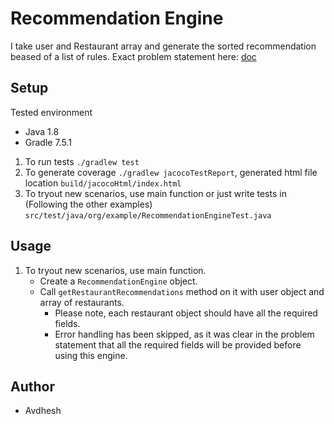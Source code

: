 # Recommendation Engine

I take user and Restaurant array and generate the sorted recommendation beased of a list of rules.
Exact problem statement here: [doc](https://docs.google.com/document/d/1RjHpFN_jgWiKxaw3Ulws9nAauVknJCqfes0497rUido/edit)

## Setup
Tested environment
* Java 1.8
* Gradle 7.5.1

1. To run tests `./gradlew test`
2. To generate coverage `./gradlew jacocoTestReport`, generated html file location
   `build/jacocoHtml/index.html`
3. To tryout new scenarios, use main function or just write tests in (Following the other examples)
   `src/test/java/org/example/RecommendationEngineTest.java`

## Usage
1. To tryout new scenarios, use main function.
   * Create a `RecommendationEngine` object.
   * Call `getRestaurantRecommendations` method on it with user object and array of restaurants.
     * Please note, each restaurant object should have all the required fields.
     * Error handling has been skipped, as it was clear in the problem statement that all the required fields will be provided before using this engine.

## Author
  - Avdhesh